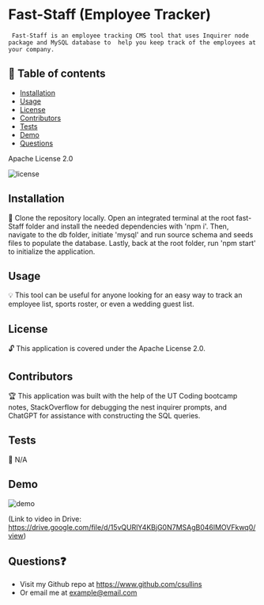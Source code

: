# Fast-Staff (Employee Tracker)
     Fast-Staff is an employee tracking CMS tool that uses Inquirer node package and MySQL database to  help you keep track of the employees at your company.
  
  ## 📘 Table of contents
  - [Installation](#installation)
  - [Usage](#usage)
  - [License](#license)
  - [Contributors](#contributors)
  - [Tests](#tests)
  - [Demo](#demo)
  - [Questions](#questions)

  Apache License 2.0

  ![license](./assets/apache.png)

  ## Installation 
  
  🔧 Clone the repository locally. Open an integrated terminal at the root fast-Staff folder and install the needed dependencies with 'npm i'. Then, navigate to the db folder, initiate 'mysql' and run source schema and seeds files to populate the database. Lastly, back at the root folder, run 'npm start' to initialize the application.
  
  ## Usage 

  💡 This tool can be useful for anyone looking for an easy way to track an employee list, sports roster, or even a wedding guest list. 

  ## License
  
  🔓 This application is covered under the Apache License 2.0.

  ## Contributors
  
  🏆 This application was built with the help of the UT Coding bootcamp notes, StackOverflow for debugging the nest inquirer prompts, and ChatGPT for assistance with constructing the SQL queries.
  
  ## Tests 

  🔬 N/A

  ## Demo
  ![demo](./assets/Fast-Staff%20(Employee%20tracker).gif)

  (Link to video in Drive: https://drive.google.com/file/d/15vQURlY4KBjG0N7MSAgB046lMOVFkwq0/view)

  ## Questions❓

  * Visit my Github repo at https://www.github.com/csullins
  * Or email me at example@email.com
  